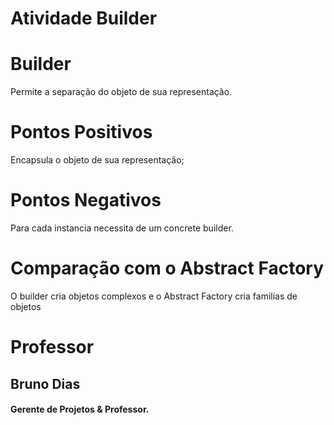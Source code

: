 
# Atividade Builder

## 

# Builder

Permite a separação do objeto de sua representação.

# Pontos Positivos

Encapsula o objeto de sua representação;

# Pontos Negativos

Para cada instancia necessita de um concrete builder.

# Comparação com o Abstract Factory 

O builder cria objetos complexos e o Abstract Factory cria familias de objetos

# Professor 

## Bruno Dias
#### Gerente de Projetos & Professor.
